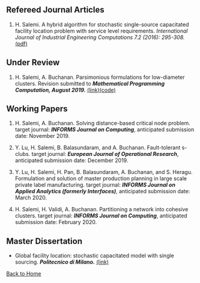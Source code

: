 ## Refereed Journal Articles

1. H. Salemi. A hybrid algorithm for stochastic single-source capacitated facility location problem
with service level requirements. *International Journal of Industrial Engineering Computations 7.2
(2016): 295-308.* [(pdf)](http://m.growingscience.com/ijiec/Vol7/IJIEC_2015_37.pdf)

## Under Review

1. H. Salemi, A. Buchanan. Parsimonious formulations for low-diameter clusters. Revision submitted to ***Mathematical Programming Computation, August 2019.*** [(link)](http://www.optimization-online.org/DB_HTML/2017/09/6196.html)[(code)](https://github.com/halisalemi/ParsimoniousKClub)

## Working Papers
1. H. Salemi, A. Buchanan. Solving distance-based critical node problem. target journal: ***INFORMS Journal on Computing***, anticipated submission date: November 2019. 

2. Y. Lu, H. Salemi, B. Balasundaram, and A. Buchanan. Fault-tolerant s-clubs. target journal: ***European Journal of Operational Research***, anticipated submission date: December 2019.

3. Y. Lu, H. Salemi, H. Pan, B. Balasundaram, A. Buchanan, and S. Heragu. Formulation and solution of master production planning in large scale private label manufacturing. target journal: ***INFORMS Journal on Applied Analytics (formerly Interfaces)***, anticipated submission date: March 2020.

4. H. Salemi, H. Validi, A. Buchanan. Partitioning a network into cohesive clusters. target journal: ***INFORMS Journal on Computing***, anticipated submission date: February 2020. 

## Master Dissertation 

- Global facility location: stochastic capacitated model with single sourcing. ***Politecnico di Milano.*** [(link)](https://www.politesi.polimi.it/handle/10589/108091)

[Back to Home](./README.md)
